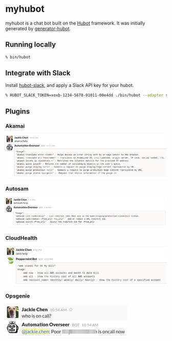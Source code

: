 # myhubot

myhubot is a chat bot built on the [Hubot](https://hubot.github.com/) framework. It was initially generated by [generator-hubot](https://github.com/github/generator-hubot).

## Running locally
```bash
% bin/hubot
```

## Integrate with Slack
Install [hubot-slack](https://github.com/slackhq/hubot-slack/blob/master/README.md), and apply a Slack API key for your hubot.
```bash
% HUBOT_SLACK_TOKEN=xoxb-1234-5678-91011-00e4dd ./bin/hubot --adapter slack
```
## Plugins
### Akamai 
![akamai](sample/akamai.png)

### Autosam
![autosam](sample/autosam.png)

### CloudHealth
![cloudhealth](sample/cloudhealth.png)

### Opsgenie
![opsgenie](sample/opsgenie.png)



